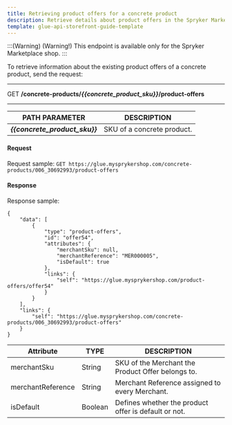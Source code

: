 ```yaml
---
title: Retrieving product offers for a concrete product
description: Retrieve details about product offers in the Spryker Marketplace
template: glue-api-storefront-guide-template
---
```


:::(Warning) (Warning!)
This endpoint is available only for the Spryker Marketplace shop.
:::

To retrieve information about the existing product offers of a concrete product, send the request:

------

GET **/concrete-products/*{{concrete_product_sku}}*/product-offers**

------

| PATH PARAMETER | DESCRIPTION     |
| ------------- | ---------------------- |
| ***{{concrete_product_sku}}***  | SKU of a concrete product. |

#### Request

Request sample: `GET https://glue.mysprykershop.com/concrete-products/006_30692993/product-offers`

#### Response

Response sample:

```
{
    "data": [
        {
            "type": "product-offers",
            "id": "offer54",
            "attributes": {
                "merchantSku": null,
                "merchantReference": "MER000005",
                "isDefault": true
            },
            "links": {
                "self": "https://glue.mysprykershop.com/product-offers/offer54"
            }
        }
    ],
    "links": {
        "self": "https://glue.mysprykershop.com/concrete-products/006_30692993/product-offers"
    }
}
```

| Attribute      | TYPE   | DESCRIPTION   |
| --------------------- | ----------- | --------------------- |
| merchantSku       | String  | SKU of the Merchant the Product Offer belongs to.   |
| merchantReference | String  | Merchant Reference assigned to every Merchant. |
| isDefault         | Boolean | Defines whether the product offer is default or not.  |
